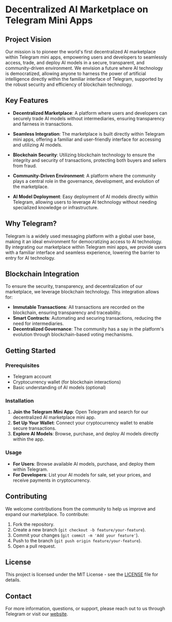 # Decentralized AI Marketplace on Telegram Mini Apps

## Project Vision

Our mission is to pioneer the world's first decentralized AI marketplace within Telegram mini apps, empowering users and developers to seamlessly access, trade, and deploy AI models in a secure, transparent, and community-driven environment. We envision a future where AI technology is democratized, allowing anyone to harness the power of artificial intelligence directly within the familiar interface of Telegram, supported by the robust security and efficiency of blockchain technology.

## Key Features

- **Decentralized Marketplace**: A platform where users and developers can securely trade AI models without intermediaries, ensuring transparency and fairness in transactions.

- **Seamless Integration**: The marketplace is built directly within Telegram mini apps, offering a familiar and user-friendly interface for accessing and utilizing AI models.

- **Blockchain Security**: Utilizing blockchain technology to ensure the integrity and security of transactions, protecting both buyers and sellers from fraud.

- **Community-Driven Environment**: A platform where the community plays a central role in the governance, development, and evolution of the marketplace.

- **AI Model Deployment**: Easy deployment of AI models directly within Telegram, allowing users to leverage AI technology without needing specialized knowledge or infrastructure.

## Why Telegram?

Telegram is a widely used messaging platform with a global user base, making it an ideal environment for democratizing access to AI technology. By integrating our marketplace within Telegram mini apps, we provide users with a familiar interface and seamless experience, lowering the barrier to entry for AI technology.

## Blockchain Integration

To ensure the security, transparency, and decentralization of our marketplace, we leverage blockchain technology. This integration allows for:

- **Immutable Transactions**: All transactions are recorded on the blockchain, ensuring transparency and traceability.
- **Smart Contracts**: Automating and securing transactions, reducing the need for intermediaries.
- **Decentralized Governance**: The community has a say in the platform's evolution through blockchain-based voting mechanisms.

## Getting Started

### Prerequisites

- Telegram account
- Cryptocurrency wallet (for blockchain interactions)
- Basic understanding of AI models (optional)

### Installation

1. **Join the Telegram Mini App**: Open Telegram and search for our decentralized AI marketplace mini app.
2. **Set Up Your Wallet**: Connect your cryptocurrency wallet to enable secure transactions.
3. **Explore AI Models**: Browse, purchase, and deploy AI models directly within the app.

### Usage

- **For Users**: Browse available AI models, purchase, and deploy them within Telegram.
- **For Developers**: List your AI models for sale, set your prices, and receive payments in cryptocurrency.

## Contributing

We welcome contributions from the community to help us improve and expand our marketplace. To contribute:

1. Fork the repository.
2. Create a new branch (`git checkout -b feature/your-feature`).
3. Commit your changes (`git commit -m 'Add your feature'`).
4. Push to the branch (`git push origin feature/your-feature`).
5. Open a pull request.

## License

This project is licensed under the MIT License - see the [LICENSE](LICENSE) file for details.

## Contact

For more information, questions, or support, please reach out to us through Telegram or visit our [website](#).

